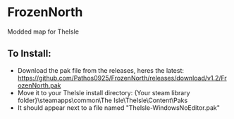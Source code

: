 # FrozenNorth
Modded map for TheIsle

## To Install:

- Download the pak file from the releases, heres the latest: https://github.com/Pathos0925/FrozenNorth/releases/download/v1.2/FrozenNorth.pak
- Move it to your TheIsle install directory: {Your steam library folder}\steamapps\common\The Isle\TheIsle\Content\Paks
- It should appear next to a file named "TheIsle-WindowsNoEditor.pak"
